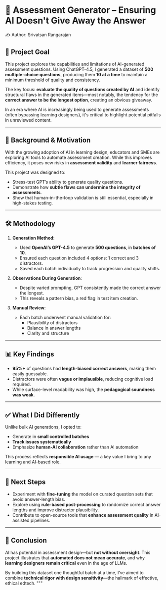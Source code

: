 # 📘 Assessment Generator – Ensuring AI Doesn't Give Away the Answer

✍️ Author: Srivatsan Rangarajan

## 🎯 Project Goal

This project explores the capabilities and limitations of AI-generated assessment questions. Using ChatGPT-4.5, I generated a dataset of **500 multiple-choice questions**, producing them **10 at a time** to maintain a minimum threshold of quality and consistency.

The key focus: **evaluate the quality of questions created by AI** and identify structural flaws in the generated items—most notably, the tendency for the **correct answer to be the longest option**, creating an obvious giveaway.

In an era where AI is increasingly being used to generate assessments (often bypassing learning designers), it's critical to highlight potential pitfalls in unreviewed content.

---

## 🧠 Background & Motivation

With the growing adoption of AI in learning design, educators and SMEs are exploring AI tools to automate assessment creation. While this improves efficiency, it poses new risks in **assessment validity** and **learner fairness**.

This project was designed to:

- Stress-test GPT’s ability to generate quality questions.
- Demonstrate how **subtle flaws can undermine the integrity of assessments**.
- Show that human-in-the-loop validation is still essential, especially in high-stakes testing.

---

## 🛠️ Methodology

1. **Generation Method**:
   - Used **OpenAI’s GPT-4.5** to generate **500 questions**, in **batches of 10**.
   - Ensured each question included 4 options: 1 correct and 3 distractors.
   - Saved each batch individually to track progression and quality shifts.

2. **Observations During Generation**:
   - Despite varied prompting, GPT consistently made the correct answer the longest.
   - This reveals a pattern bias, a red flag in test item creation.

3. **Manual Review**:
   - Each batch underwent manual validation for:
     - Plausibility of distractors  
     - Balance in answer lengths  
     - Clarity and structure  

---

## 📊 Key Findings

- **95%+** of questions had **length-biased correct answers**, making them easily guessable.
- Distractors were often **vague or implausible**, reducing cognitive load required.
- While surface-level readability was high, the **pedagogical soundness was weak**.

---

## ✅ What I Did Differently

Unlike bulk AI generations, I opted to:

- Generate in **small controlled batches**  
- **Track issues systematically**  
- Emphasize **human-AI collaboration** rather than AI automation  

This process reflects **responsible AI usage** — a key value I bring to any learning and AI-based role.

---

## 🔁 Next Steps

- Experiment with **fine-tuning** the model on curated question sets that avoid answer-length bias.
- Explore using **rule-based post-processing** to randomize correct answer lengths and improve distractor plausibility.
- Contribute to open-source tools that **enhance assessment quality** in AI-assisted pipelines.

---

## 📌 Conclusion

AI has potential in assessment design—but **not without oversight**. This project illustrates that **automated does not mean accurate**, and why **learning designers remain critical** even in the age of LLMs.

By building this dataset one thoughtful batch at a time, I’ve aimed to combine **technical rigor with design sensitivity**—the hallmark of effective, ethical edtech.
"""
 
